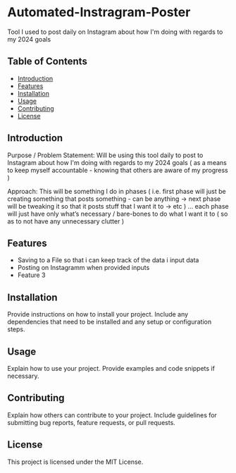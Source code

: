 # Automated-Instragram-Poster

Tool I used to post daily on Instagram about how I'm doing with regards to my 2024 goals 

## Table of Contents
- [Introduction](#introduction)
- [Features](#features)
- [Installation](#installation)
- [Usage](#usage)
- [Contributing](#contributing)
- [License](#license)

## Introduction

Purpose / Problem Statement: Will be using this tool daily to post to Instagram about how I'm doing with regards to my 2024 goals ( as a means to keep myself accountable - knowing that others are aware of my progress )

Approach: This will be something I do in phases ( i.e. first phase will just be creating something that posts something - can be anything -> next phase will be tweaking it so that it posts stuff that I want it to -> etc ) … each phase will just have only what’s necessary / bare-bones to do what I want it to ( so as to not have any unnecessary clutter )  

## Features

- Saving to a File so that i can keep track of the data i input data
- Posting on Instagramm when provided inputs
- Feature 3

## Installation

Provide instructions on how to install your project. Include any dependencies that need to be installed and any setup or configuration steps.


## Usage

Explain how to use your project. Provide examples and code snippets if necessary.


## Contributing
Explain how others can contribute to your project. Include guidelines for submitting bug reports, feature requests, or pull requests.

## License
This project is licensed under the MIT License.
